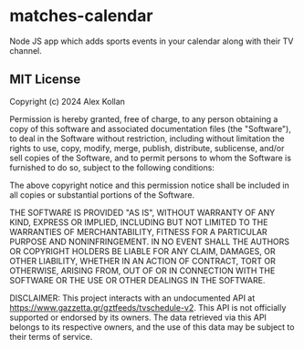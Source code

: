 # matches-calendar
Node JS app which adds sports events in your calendar along with their TV channel.


## MIT License

Copyright (c) 2024 Alex Kollan

Permission is hereby granted, free of charge, to any person obtaining a copy
of this software and associated documentation files (the "Software"), to deal
in the Software without restriction, including without limitation the rights
to use, copy, modify, merge, publish, distribute, sublicense, and/or sell
copies of the Software, and to permit persons to whom the Software is
furnished to do so, subject to the following conditions:

The above copyright notice and this permission notice shall be included in all
copies or substantial portions of the Software.

THE SOFTWARE IS PROVIDED "AS IS", WITHOUT WARRANTY OF ANY KIND, EXPRESS OR
IMPLIED, INCLUDING BUT NOT LIMITED TO THE WARRANTIES OF MERCHANTABILITY,
FITNESS FOR A PARTICULAR PURPOSE AND NONINFRINGEMENT. IN NO EVENT SHALL THE
AUTHORS OR COPYRIGHT HOLDERS BE LIABLE FOR ANY CLAIM, DAMAGES, OR OTHER
LIABILITY, WHETHER IN AN ACTION OF CONTRACT, TORT OR OTHERWISE, ARISING FROM,
OUT OF OR IN CONNECTION WITH THE SOFTWARE OR THE USE OR OTHER DEALINGS IN THE
SOFTWARE.

DISCLAIMER: This project interacts with an undocumented API at https://www.gazzetta.gr/gztfeeds/tvschedule-v2.
This API is not officially supported or endorsed by its owners. The data retrieved via this API belongs
to its respective owners, and the use of this data may be subject to their terms of service.
